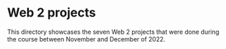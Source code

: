 # Web 2 projects

This directory showcases the seven Web 2 projects that were done during the course between November and December of 2022.